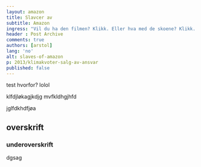 ```yaml
---
layout: amazon
title: Slavcer av
subtitle: Amazon
ingress: "Vil du ha den filmen? Klikk. Eller hva med de skoene? Klikk. Netthandel er svært enkelt: ved hjelp av få tastetrykk kan du få alt du måtte ønske deg tilsendt over landegrensene for en billig penge. Du trenger ikke engang bevege deg ut av sofaen, og varene er ofte langt rimeligere enn det man får i en vanlig butikk. Hvordan kan nettbutikkene selge varene så billig? De har byttet ut hyggelige butikker med enorme varehus langt utenfor bysentra. Her jobber lagerarbeidere under nedverdigende forhold, langt borte fra kjøperens åsyn."
header : Post Archive
comments: true
authors: [arstol]
lang: 'no'
alt: slaves-of-amazon
p: 2013/klimakvoter-salg-av-ansvar
published: false
---
```


test
hvorfor?
lolol


klfdjløkagjkdjg
mvfkldhgjhfd

jglfdkhdfjøa

## overskrift

### underoverskrift

dgsag